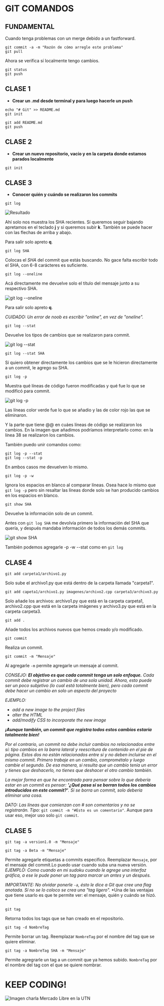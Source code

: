 # GIT COMANDOS

## FUNDAMENTAL

Cuando tenga problemas con un merge debido a un fastforward.

```
git commit -a -m "Razón de cómo arregle este problema"
git pull
```
Ahora se verifica sí localmente tengo cambios.

```
git status
git push
```

## CLASE 1

* **Crear un .md desde terminal y para luego hacerle un push**
```
echo "# Git" >> README.md
git init

git add README.md
git push
```
## CLASE 2

* **Crear un nuevo repositorio, vacío y en la carpeta donde estamos parados localmente**

```git init```
## CLASE 3

* **Conocer quién y cuándo se realizaron los commits**

```git log```

![Resultado](https://github.com/cabustillo13/Git/blob/master/git%20log.png)

Ahí solo nos muestra los SHA recientes. Sí queremos seguir bajando apretamos en el teclado **j** y si queremos subir **k**. 
También se puede hacer con las flechas de arriba y abajo.

Para salir solo apreto **q**.

```git log SHA```

Colocas el *SHA* del commit que estás buscando. No gace falta escribir todo el SHA, con 6-8 carácteres es suficiente.

```git log --oneline```

Acá directamente me devuelve solo el título del mensaje junto a su respectivo SHA.

![git log --oneline](https://github.com/cabustillo13/Git/blob/master/git%20log%20--oneline.png)

Para salir solo apreto **q**.

*CUIDADO: Un error de noob es escribir "online", en vez de "oneline".*

```git log --stat```

Devuelve los tipos de cambios que se realizaron para commit.

![git log --stat](https://github.com/cabustillo13/Git/blob/master/git%20log%20--stat.png)

```git log --stat SHA```

Sí quiero obtener directamente los cambios que se le hicieron directamente a un commit, le agrego su SHA.

```git log -p```

Muestra qué líneas de código fueron modificadas y qué fue lo que se modificó para commit.

![git log -p](https://github.com/cabustillo13/Git/blob/master/git%20log%20-p.png)

Las líneas color verde fue lo que se añadio y las de color rojo las que se eliminaron.

Y la parte que tiene @@ en cuáes líneas de código se realizaron los cambios. 
En la imagen que añadimos podríamos interpretarlo como: en la línea 38 se realizaron los cambios.

También puedo unir comandos como:

```
git log -p --stat
git log --stat -p
```
En ambos casos me devuelven lo mismo. 

```git log -p -w```

Ignora los espacios en blanco al comparar líneas. 
Osea hace lo mismo que ```git log -p``` pero sin resaltar las líneas donde solo se han producido cambios en los espacios en blanco.

```git show SHA```

Devuelve la información solo de un commit. 

Antes con ```git log SHA``` me devolvía primero la información del SHA que quería, y después mandaba información de todos los demás commits.

![git show SHA](https://github.com/cabustillo13/Git/blob/master/git%20show%20SHA.png)

También podemos agregarle -p -w --stat como en ```git log```

## CLASE 4

```git add carpeta1/archivo1.py```

Solo sube el archivo1.py que está dentro de la carpeta llamada "carpeta1".

```git add capeta1/archivo1.py imagenes/archivo2.cpp carpeta3/archivo3.py```

Solo añade los archivos: archivo1.py que está en la carpeta carpeta1, archivo2.cpp que está en la carpeta imágenes 
y archivo3.py que está en la carpeta carpeta3.

```git add .```

Añade todos los archivos nuevos que hemos creado y/o modificado.

```git commit```

Realiza un commit.

```git commit -m "Mensaje"```

Al agregarle ```-m``` permite agregarle un mensaje al commit.

*CONSEJO: **El objetivo es que cada commit tenga un solo enfoque.** Cada commit debe registrar un cambio de una sola unidad. Ahora, esto puede ser un poco subjetivo (lo cual está totalmente bien), pero cada commit debe hacer un cambio en solo un aspecto del proyecto*

*EJEMPLO:*
* *add a new image to the project files*
* *alter the HTML* 
* *add/modify CSS to incorporate the new image*

_**¡Aunque también, un commit que registra todos estos cambios estaría totalmente bien!**_

*Por el contrario, un commit no debe incluir cambios no relacionados entre sí: tipo cambios en la barra lateral y reescritura de contenido en el pie de página. Estos dos no están relacionados entre sí y no deben incluirse en el mismo commit. Primero trabaje en un cambio, comprométalo y luego cambie el segundo. De esa manera, si resulta que un cambio tenía un error y tienes que deshacerlo, no tienes que deshacer el otro cambio también.*

_La mejor forma en que he encontrado para pensar sobre lo que debería estar en un commit es pensar: **'¿Qué pasa si se borran todos los cambios introducidos en este commit?'**. Si se borra un commit, solo debería eliminar una cosa._

_DATO: Las líneas que comienzan con # son comentarios y no se registrarán._
*Tipo:* ```git commit -m "#Esto es un comentario"```. Aunque para usar eso, mejor uso solo ```git commit```.

## CLASE 5

```git tag -a version1.0 -m "Mensaje"```

```git tag -a Beta -m "Mensaje"```
 
Permite agregarle etiquetas a commits específico. Reemplazar ```Mensaje```, por el mensaje del commit.Lo puedo usar cuando suba una nueva versión. *EJEMPLO: Como cuando en mi sudoku cuando le agrege una interfaz gráfica, a ese le pude poner un tag para marcar un antes y un después.*
 
*IMPORTANTE: No olvidar ponerle ```-a```, ésto le dice a Git que cree una flag anotada. Sí no se lo coloco se crea una "tag ligero".* 
*Una de las ventajas que tiene usarlo es que te permite ver: el mensaje, quién y cuándo se hizó. *

```git tag```

Retorna todos los tags que se han creado en el repositorio.

```git tag -d NombreTag```

Permite borrar un tag. Reemplazar ```NombreTag``` por el nombre del tag que se quiere eliminar.

```git tag -a NombreTag SHA -m "Mensaje"```

Permite agregrarle un tag a un commit que ya hemos subido. ```NombreTag``` por el nombre del tag con el que se quiere nombrar.


# KEEP CODING!
![Imagen charla Mercado Libre en la UTN](https://github.com/cabustillo13/Git/blob/ramaSecundaria/Charla%20programacion%20en%20la%20UTN.jpeg)


